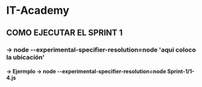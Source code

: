 # IT-Academy
## COMO EJECUTAR EL SPRINT 1

### -> node --experimental-specifier-resolution=node 'aqui coloco la ubicación'
#### -> Ejermplo -> node --experimental-specifier-resolution=node Sprint-1/1-4.js
